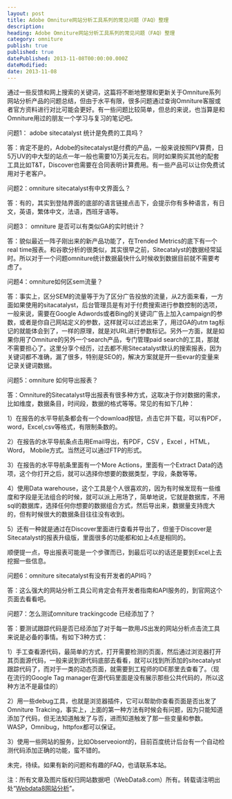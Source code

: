 ```yaml
---
layout: post
title: Adobe Omniture网站分析工具系列的常见问题（FAQ）整理
description:
heading: Adobe Omniture网站分析工具系列的常见问题（FAQ）整理
category: omniture
publish: true
published: true
datePublished: 2013-11-08T00:00:00.000Z
dateModified:
date: 2013-11-08
---
```


通过一些反馈和网上搜索的关键词，这篇将不断地整理和更新关于Omniture系列网站分析产品的问题总结，但由于水平有限，很多问题通过查询Omniture客服或者官方资料进行对比可能会更好。有一些问题比较简单，但总的来说，也当算是和Omniture用过的朋友一个学习与复习的笔记吧。

问题1： adobe sitecatalyst 统计是免费的工具吗？

答：肯定不是的，Adobe的sitecatalyst是付费的产品，一般来说按照PV算费，日5万UV的中大型的站点一年一般也需要10万美元左右。同时如果购买其他的配套工具比如T&T，Discover也需要在合同表明计算费用。有一些产品可以让你免费试用对于老客户。

问题2：omniture sitecatalyst有中文界面么？

答：有的，其实到登陆界面的底部的语言链接点击下，会提示你有多种语言，有日文，英语，繁体中文，法语，西班牙语等。

问题3： omniture 是否可以有类似GA的实时统计？

答：貌似最近一阵子刚出来的新产品功能了，在Trended Metrics的底下有一个real time报表。和谷歌分析的很类似，其实很早之前，Sitecatalyst的数据经常延时。所以对于一个问题omniture统计数据最快什么时候收到数据目前就不需要考虑了。

问题4：omniture如何区sem流量？

答：事实上，区分SEM的流量等于为了区分广告投放的流量，从2方面来看，一方面如果使用的sitacatalyst，后台管理员是有对于付费搜索进行参数控制的选项，一般来说，需要在Google Adwords或者Bing的关键词广告上加入campaign的参数，或者是你自己网站定义的参数，这样就可以过滤出来了，用过GA的utm tag标记的就能体会到了，一样的原理，就是对URL进行参数标记。另外一方面，就是如果你用了Omniture的另外一个search产品，专门管理paid search的工具，那就不需要担心了。这里分享个经历，过去都不用Sitecatalyst默认的搜索报表，因为关键词都不准确，漏了很多，特别是SEO的，解决方案就是开一些evar的变量来记录关键词数据。

问题5：omniture 如何导出报表？

答：Omniture的Sitecatalyst导出报表有很多种方式，这取决于你对数据的需求，比如维度，数据条目，时间段，数据的格式等等。常见的有如下几种：

1）在报告的水平导航条都会有一个download按钮，点击它并下载，可以有PDF，word，Excel,csv等格式，有限制条数的。

2）在报告的水平导航条点击用Email导出，有PDF，CSV ，Excel ，HTML， Word， Mobile方式。当然还可以通过FTP的形式。

3）在报告的水平导航条里面有一个More Actions，里面有一个Extract Data的选项，这个你打开之后，就可以选择你想要的数据类型，字段，条数等等。

4）使用Data warehouse，这个工具是个人很喜欢的，因为有时候发现有一些维度和字段是无法组合的时候，就可以派上用场了，简单地说，它就是数据库，不用sql的数据库，选择任何你想要的数据组合方式，然后导出来，数据量支持庞大的，但有时候很大的数据条目往往没有收到。

5）还有一种就是通过在Discover里面进行查看并导出了，但鉴于Discover是Sitecatalyst的报表升级版，里面很多的功能都和如上4点是相同的。

顺便提一点，导出报表可能是一个步骤而已，到最后可以的话还是要到Excel上去挖掘一些信息。

问题6：omniture sitecatalyst有没有开发者的API吗？

答：这么强大的网站分析工具公司肯定会有开发者指南和API服务的，到官网这个页面去看看吧。

问题7：怎么测试omniture trackingcode 已经添加了？

答：要测试跟踪代码是否已经添加了对于每一款用JS出发的网站分析点击流工具来说是必备的事情。有如下3种方式：

1）手工查看源代码，最简单的方式，打开需要检测的页面，然后通过浏览器打开其页面源代码，一般来说到源代码底部去看看，就可以找到所添加的sitecatalyst跟踪代码了，而对于一类的动态页面，就需要到工程师的IDE那里去查看了。（现在流行的Google Tag manager在源代码里面是没有展示那些公共代码的，所以这种方法不是最佳的）

2）用一些debug工具，也就是浏览器插件，它可以帮助你查看页面是否出发了Omniture Trakcing，事实上，上面的第一种方法有时候会有问题，因为只能知道添加了代码，但无法知道触发了与否，进而知道触发了那一些变量和参数。WASP，Omnibug，httpfox都可以保证。

3）使用一些网站的服务，比如Observeoiont的，目前百度统计后台有一个自动检测代码添加正确的功能，蛮不错的。

未完，待续。如果有新的问题和有趣的FAQ，也请联系本站。

注：所有文章及图片版权归网站数据吧（WebData8.com）所有。转载请注明出处“<a href="/">Webdata8网站分析</a>”。
